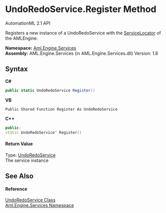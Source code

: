 # UndoRedoService.Register Method 
AutomationML 2.1 API 

Registers a new instance of a UndoRedoService with the <a href="T_Aml_Engine_Services_ServiceLocator">ServiceLocator</a> of the AMLEngine.

**Namespace:**&nbsp;<a href="N_Aml_Engine_Services">Aml.Engine.Services</a><br />**Assembly:**&nbsp;AML.Engine.Services (in AML.Engine.Services.dll) Version: 1.6

## Syntax

**C#**<br />
``` C#
public static UndoRedoService Register()
```

**VB**<br />
``` VB
Public Shared Function Register As UndoRedoService
```

**C++**<br />
``` C++
public:
static UndoRedoService^ Register()
```


#### Return Value
Type: <a href="T_Aml_Engine_Services_UndoRedoService">UndoRedoService</a><br />The service instance

## See Also


#### Reference
<a href="T_Aml_Engine_Services_UndoRedoService">UndoRedoService Class</a><br /><a href="N_Aml_Engine_Services">Aml.Engine.Services Namespace</a><br />